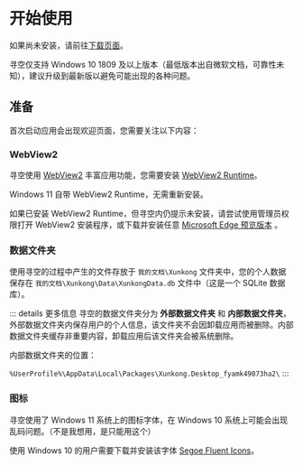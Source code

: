 # 开始使用

如果尚未安装，请前往[下载页面](../releases/download.md)。

寻空仅支持 Windows 10 1809 及以上版本（最低版本出自微软文档，可靠性未知），建议升级到最新版以避免可能出现的各种问题。

## 准备

首次启动应用会出现欢迎页面，您需要关注以下内容：

### WebView2

寻空使用 [WebView2](https://docs.microsoft.com/microsoft-edge/webview2/) 丰富应用功能，您需要安装 [WebView2 Runtime](https://go.microsoft.com/fwlink/p/?LinkId=2124703)。

Windows 11 自带 WebView2 Runtime，无需重新安装。

如果已安装 WebView2 Runtime，但寻空内仍提示未安装，请尝试使用管理员权限打开 WebView2 安装程序，或下载并安装任意 [Microsoft Edge 预览版本](https://www.microsoftedgeinsider.com/download) 。

### 数据文件夹

使用寻空的过程中产生的文件存放于 `我的文档\Xunkong` 文件夹中，您的个人数据保存在 `我的文档\Xunkong\Data\XunkongData.db` 文件中（这是一个 SQLite 数据库）。

::: details 更多信息
寻空的数据文件夹分为 **外部数据文件夹** 和 **内部数据文件夹**，外部数据文件夹内保存用户的个人信息，该文件夹不会因卸载应用而被删除。内部数据文件夹缓存非重要内容，卸载应用后该文件夹会被系统删除。

内部数据文件夹的位置：

`%UserProfile%\AppData\Local\Packages\Xunkong.Desktop_fyamk49073ha2\`
:::

### 图标

寻空使用了 Windows 11 系统上的图标字体，在 Windows 10 系统上可能会出现乱码问题。（不是我想用，是只能用这个）

使用 Windows 10 的用户需要下载并安装该字体 [Segoe Fluent Icons](https://file.xunkong.cc/download/font/Segoe%20Fluent%20Icons.ttf)。
